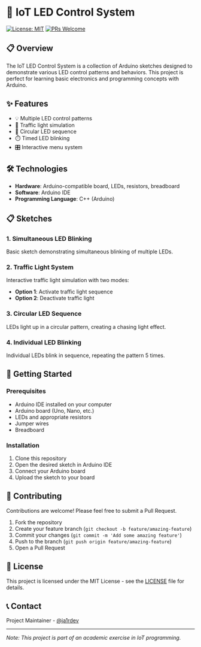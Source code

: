 # 🚦 IoT LED Control System

[![License: MIT](https://img.shields.io/badge/License-MIT-yellow.svg)](https://opensource.org/licenses/MIT)
[![PRs Welcome](https://img.shields.io/badge/PRs-welcome-brightgreen.svg)](CONTRIBUTING.md)

## 📋 Overview

The IoT LED Control System is a collection of Arduino sketches designed to demonstrate various LED control patterns and behaviors. This project is perfect for learning basic electronics and programming concepts with Arduino.

## ✨ Features

- 💡 Multiple LED control patterns
- 🚦 Traffic light simulation
- 🔄 Circular LED sequence
- ⏱️ Timed LED blinking
- 🎛️ Interactive menu system

## 🛠️ Technologies

- **Hardware**: Arduino-compatible board, LEDs, resistors, breadboard
- **Software**: Arduino IDE
- **Programming Language**: C++ (Arduino)

## 📋 Sketches

### 1. Simultaneous LED Blinking
Basic sketch demonstrating simultaneous blinking of multiple LEDs.

### 2. Traffic Light System
Interactive traffic light simulation with two modes:
- **Option 1**: Activate traffic light sequence
- **Option 2**: Deactivate traffic light

### 3. Circular LED Sequence
LEDs light up in a circular pattern, creating a chasing light effect.

### 4. Individual LED Blinking
Individual LEDs blink in sequence, repeating the pattern 5 times.

## 🚀 Getting Started

### Prerequisites
- Arduino IDE installed on your computer
- Arduino board (Uno, Nano, etc.)
- LEDs and appropriate resistors
- Jumper wires
- Breadboard

### Installation
1. Clone this repository
2. Open the desired sketch in Arduino IDE
3. Connect your Arduino board
4. Upload the sketch to your board

## 🤝 Contributing

Contributions are welcome! Please feel free to submit a Pull Request.

1. Fork the repository
2. Create your feature branch (`git checkout -b feature/amazing-feature`)
3. Commit your changes (`git commit -m 'Add some amazing feature'`)
4. Push to the branch (`git push origin feature/amazing-feature`)
5. Open a Pull Request

## 📄 License

This project is licensed under the MIT License - see the [LICENSE](LICENSE) file for details.

## 📞 Contact

Project Maintainer - [@ja1rdev](https://github.com/ja1rdev)

---
*Note: This project is part of an academic exercise in IoT programming.*